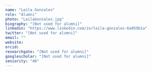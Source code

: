 ```yaml
---
name: "Leila Gonzales"
role: "Alumni"
photo: "LeilaGonzales.jpg"
biography: "[Not used for alumni]"
linkedin: "https://www.linkedin.com/in/leila-gonzales-6a059b1a"
twitter: "[Not used for alumni]"
email: ""
website:
orcid:
researchgate: "[Not used for alumni]"
googlescholar: "[Not used for alumni]"
seniority: "40"
---
```

